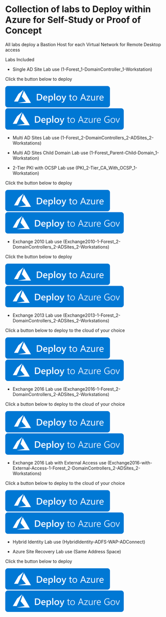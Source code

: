 # Collection of labs to Deploy within Azure for Self-Study or Proof of Concept

All labs deploy a Bastion Host for each Virtual Network for Remote Desktop access

Labs Included

- Single AD Site Lab use (1-Forest_1-DomainController_1-Workstation)

Click the button below to deploy

[![Deploy To Azure](https://raw.githubusercontent.com/Azure/azure-quickstart-templates/master/1-CONTRIBUTION-GUIDE/images/deploytoazure.svg?sanitize=true)](https://portal.azure.com/#create/Microsoft.Template/uri/https%3A%2F%2Fraw.githubusercontent.com%2Felliottfieldsjr%2FKillerHomeLab%2Fmaster%2F1-Forest_1-DomainController_1-Workstation%2Fazuredeploy.json)
[![Deploy To Azure US Gov](https://raw.githubusercontent.com/Azure/azure-quickstart-templates/master/1-CONTRIBUTION-GUIDE/images/deploytoazuregov.svg?sanitize=true)](https://portal.azure.us/#create/Microsoft.Template/uri/https%3A%2F%2Fraw.githubusercontent.com%2Felliottfieldsjr%2FKillerHomeLab%2Fmaster%2F1-Forest_1-DomainController_1-Workstation%2Fazuregovdeploy.json)

- Multi AD Sites Lab use (1-Forest_2-DomainControllers_2-ADSites_2-Workstations)


- Multi AD Sites Child Domain Lab use (1-Forest_Parent-Child-Domain_1-Workstation)

- 2-Tier PKI with OCSP Lab use (PKI_2-Tier_CA_With_OCSP_1-Workstation)

Click the button below to deploy

[![Deploy To Azure](https://raw.githubusercontent.com/Azure/azure-quickstart-templates/master/1-CONTRIBUTION-GUIDE/images/deploytoazure.svg?sanitize=true)](https://portal.azure.com/#create/Microsoft.Template/uri/https%3A%2F%2Fraw.githubusercontent.com%2Felliottfieldsjr%2FKillerHomeLab%2Fmaster%2FPKI_2-Tier_CA_With_OCSP_1-Workstation%2Fazuredeploy.json)
[![Deploy To Azure US Gov](https://raw.githubusercontent.com/Azure/azure-quickstart-templates/master/1-CONTRIBUTION-GUIDE/images/deploytoazuregov.svg?sanitize=true)](https://portal.azure.us/#create/Microsoft.Template/uri/https%3A%2F%2Fraw.githubusercontent.com%2Felliottfieldsjr%2FKillerHomeLab%2Fmaster%2FPKI_2-Tier_CA_With_OCSP_1-Workstation%2Fazuregovdeploy.json)


- Exchange 2010 Lab use (Exchange2010-1-Forest_2-DomainControllers_2-ADSites_2-Workstations)

Click the button below to deploy

[![Deploy To Azure](https://raw.githubusercontent.com/Azure/azure-quickstart-templates/master/1-CONTRIBUTION-GUIDE/images/deploytoazure.svg?sanitize=true)](https://portal.azure.com/#create/Microsoft.Template/uri/https%3A%2F%2Fraw.githubusercontent.com%2Felliottfieldsjr%2FKillerHomeLab%2Fmaster%2FExchange2010-1-Forest_2-DomainControllers_2-ADSites_2-Workstations%2Fazuredeploy.json)
[![Deploy To Azure US Gov](https://raw.githubusercontent.com/Azure/azure-quickstart-templates/master/1-CONTRIBUTION-GUIDE/images/deploytoazuregov.svg?sanitize=true)](https://portal.azure.us/#create/Microsoft.Template/uri/https%3A%2F%2Fraw.githubusercontent.com%2Felliottfieldsjr%2FKillerHomeLab%2Fmaster%2FExchange2010-1-Forest_2-DomainControllers_2-ADSites_2-Workstations%2Fazuregovdeploy.json)

- Exchange 2013 Lab use (Exchange2013-1-Forest_2-DomainControllers_2-ADSites_2-Workstations)

Click a button below to deploy to the cloud of your choice

[![Deploy To Azure](https://raw.githubusercontent.com/Azure/azure-quickstart-templates/master/1-CONTRIBUTION-GUIDE/images/deploytoazure.svg?sanitize=true)](https://portal.azure.com/#create/Microsoft.Template/uri/https%3A%2F%2Fraw.githubusercontent.com%2Felliottfieldsjr%2FKillerHomeLab%2Fmaster%2FExchange2013-1-Forest_2-DomainControllers_2-ADSites_2-Workstations%2Fazuredeploy.json)
[![Deploy To Azure US Gov](https://raw.githubusercontent.com/Azure/azure-quickstart-templates/master/1-CONTRIBUTION-GUIDE/images/deploytoazuregov.svg?sanitize=true)](https://portal.azure.us/#create/Microsoft.Template/uri/https%3A%2F%2Fraw.githubusercontent.com%2Felliottfieldsjr%2FKillerHomeLab%2Fmaster%2FExchange2013-1-Forest_2-DomainControllers_2-ADSites_2-Workstations%2Fazuregovdeploy.json)

- Exchange 2016 Lab use (Exchange2016-1-Forest_2-DomainControllers_2-ADSites_2-Workstations)

Click a button below to deploy to the cloud of your choice

[![Deploy To Azure](https://raw.githubusercontent.com/Azure/azure-quickstart-templates/master/1-CONTRIBUTION-GUIDE/images/deploytoazure.svg?sanitize=true)](https://portal.azure.com/#create/Microsoft.Template/uri/https%3A%2F%2Fraw.githubusercontent.com%2Felliottfieldsjr%2FKillerHomeLab%2Fmaster%2FExchange2016-1-Forest_2-DomainControllers_2-ADSites_2-Workstations%2Fazuredeploy.json)
[![Deploy To Azure US Gov](https://raw.githubusercontent.com/Azure/azure-quickstart-templates/master/1-CONTRIBUTION-GUIDE/images/deploytoazuregov.svg?sanitize=true)](https://portal.azure.us/#create/Microsoft.Template/uri/https%3A%2F%2Fraw.githubusercontent.com%2Felliottfieldsjr%2FKillerHomeLab%2Fmaster%2FExchange2016-1-Forest_2-DomainControllers_2-ADSites_2-Workstations%2Fazuregovdeploy.json)

- Exchange 2016 Lab with External Access use (Exchange2016-with-External-Access-1-Forest_2-DomainControllers_2-ADSites_2-Workstations)

Click a button below to deploy to the cloud of your choice

[![Deploy To Azure](https://raw.githubusercontent.com/Azure/azure-quickstart-templates/master/1-CONTRIBUTION-GUIDE/images/deploytoazure.svg?sanitize=true)](https://portal.azure.com/#create/Microsoft.Template/uri/https%3A%2F%2Fraw.githubusercontent.com%2Felliottfieldsjr%2FKillerHomeLab%2Fmaster%2FExchange2016-with-External-Access-1-Forest_2-DomainControllers_2-ADSites_2-Workstations%2Fazuredeploy.json)
[![Deploy To Azure US Gov](https://raw.githubusercontent.com/Azure/azure-quickstart-templates/master/1-CONTRIBUTION-GUIDE/images/deploytoazuregov.svg?sanitize=true)](https://portal.azure.us/#create/Microsoft.Template/uri/https%3A%2F%2Fraw.githubusercontent.com%2Felliottfieldsjr%2FKillerHomeLab%2Fmaster%2FExchange2016-with-External-Access-1-Forest_2-DomainControllers_2-ADSites_2-Workstations%2Fazuregovdeploy.json)

- Hybrid Identity Lab use (HybridIdentity-ADFS-WAP-ADConnect)

- Azure Site Recovery Lab use (Same Address Space)

Click the button below to deploy

[![Deploy To Azure](https://raw.githubusercontent.com/Azure/azure-quickstart-templates/master/1-CONTRIBUTION-GUIDE/images/deploytoazure.svg?sanitize=true)](https://portal.azure.com/#create/Microsoft.Template/uri/https%3A%2F%2Fraw.githubusercontent.com%2Felliottfieldsjr%2FKillerHomeLab%2Fmaster%2FAzure-Site-Recovery_Same-Address-Space%2Fazuredeploy.json)
[![Deploy To Azure US Gov](https://raw.githubusercontent.com/Azure/azure-quickstart-templates/master/1-CONTRIBUTION-GUIDE/images/deploytoazuregov.svg?sanitize=true)](https://portal.azure.us/#create/Microsoft.Template/uri/https%3A%2F%2Fraw.githubusercontent.com%2Felliottfieldsjr%2FKillerHomeLab%2Fmaster%2FAzure-Site-Recovery_Same-Address-Space%2Fazuregovdeploy.json)